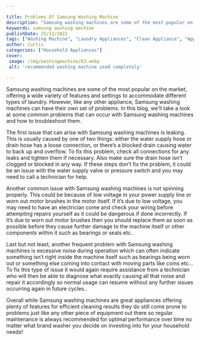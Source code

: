 ```yaml
---

title: Problems Of Samsung Washing Machine
description: "Samsung washing machines are some of the most popular on the market, offering a wide variety of features and settings to accommoda...keep going and find out"
keywords: samsung washing machine
publishDate: 25/12/2022
tags: ["Washing Machine", "Laundry Appliances", "Clean Appliance", "Appliance Brand"]
author: Curtis
categories: ["Household Appliances"]
cover: 
 image: /img/washingmachine/63.webp
 alt: 'recommended washing machine used completely'

---
```


Samsung washing machines are some of the most popular on the market, offering a wide variety of features and settings to accommodate different types of laundry. However, like any other appliance, Samsung washing machines can have their own set of problems. In this blog, we’ll take a look at some common problems that can occur with Samsung washing machines and how to troubleshoot them.

The first issue that can arise with Samsung washing machines is leaking. This is usually caused by one of two things: either the water supply hose or drain hose has a loose connection, or there’s a blocked drain causing water to back up and overflow. To fix this problem, check all connections for any leaks and tighten them if necessary. Also make sure the drain hose isn’t clogged or blocked in any way. If these steps don’t fix the problem, it could be an issue with the water supply valve or pressure switch and you may need to call a technician for help.

Another common issue with Samsung washing machines is not spinning properly. This could be because of low voltage in your power supply line or worn out motor brushes in the motor itself. If it’s due to low voltage, you may need to have an electrician come and check your wiring before attempting repairs yourself as it could be dangerous if done incorrectly. If it’s due to worn out motor brushes then you should replace them as soon as possible before they cause further damage to the machine itself or other components within it such as bearings or seals etc.. 

Last but not least, another frequent problem with Samsung washing machines is excessive noise during operation which can often indicate something isn’t right inside the machine itself such as bearings being worn out or something else coming into contact with moving parts like coins etc… To fix this type of issue it would again require assistance from a technician who will then be able to diagnose what exactly causing all that noise and repair it accordingly so normal usage can resume without any further issues occurring again in future cycles.. 

Overall while Samsung washing machines are great appliances offering plenty of features for efficient cleaning results they do still come prone to problems just like any other piece of equipment out there so regular maintenance is always recommended for optimal performance over time no matter what brand washer you decide on investing into for your household needs!
